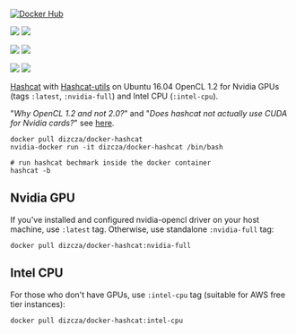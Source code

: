 [![Docker Hub](http://dockeri.co/image/dizcza/docker-hashcat)](https://hub.docker.com/r/dizcza/docker-hashcat/)

[![](https://images.microbadger.com/badges/version/dizcza/docker-hashcat.svg)](https://microbadger.com/images/dizcza/docker-hashcat "Get your own version badge on microbadger.com")
[![](https://images.microbadger.com/badges/image/dizcza/docker-hashcat.svg)](https://microbadger.com/images/dizcza/docker-hashcat "Get your own image badge on microbadger.com")

[![](https://images.microbadger.com/badges/version/dizcza/docker-hashcat:nvidia-full.svg)](https://microbadger.com/images/dizcza/docker-hashcat:nvidia-full "Get your own version badge on microbadger.com")
[![](https://images.microbadger.com/badges/image/dizcza/docker-hashcat:nvidia-full.svg)](https://microbadger.com/images/dizcza/docker-hashcat:nvidia-full "Get your own image badge on microbadger.com")

[![](https://images.microbadger.com/badges/version/dizcza/docker-hashcat:intel-cpu.svg)](https://microbadger.com/images/dizcza/docker-hashcat:intel-cpu "Get your own version badge on microbadger.com")
[![](https://images.microbadger.com/badges/image/dizcza/docker-hashcat:intel-cpu.svg)](https://microbadger.com/images/dizcza/docker-hashcat:intel-cpu "Get your own image badge on microbadger.com")


[Hashcat](https://hashcat.net/hashcat/) with [Hashcat-utils](https://github.com/hashcat/hashcat-utils/) on Ubuntu 16.04 OpenCL 1.2 for Nvidia GPUs (tags `:latest`, `:nvidia-full`) and Intel CPU (`:intel-cpu`).

"_Why OpenCL 1.2 and not 2.0?_" and "_Does hashcat not actually use CUDA for Nvidia cards?_" see [here](https://hashcat.net/forum/thread-6712-post-35830.html).

```
docker pull dizcza/docker-hashcat
nvidia-docker run -it dizcza/docker-hashcat /bin/bash

# run hashcat bechmark inside the docker container
hashcat -b
```

## Nvidia GPU

If you've installed and configured nvidia-opencl driver on your host machine, use `:latest` tag. Otherwise, use standalone `:nvidia-full` tag:
 
 `docker pull dizcza/docker-hashcat:nvidia-full`


## Intel CPU

For those who don't have GPUs, use `:intel-cpu` tag (suitable for AWS free tier instances):

 `docker pull dizcza/docker-hashcat:intel-cpu`
